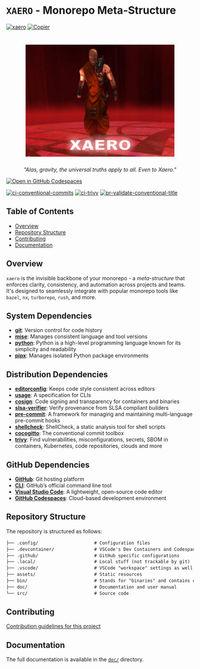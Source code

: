# `XAERO` - Monorepo Meta-Structure

[![xaero][xaero-badge]][xaero-url]
[![Copier](https://img.shields.io/endpoint?url=https://raw.githubusercontent.com/copier-org/copier/master/img/badge/badge-grayscale-inverted-border-orange.json)](https://github.com/copier-org/copier)


<div align="center">
  <h1>
    <a href="https://github.com/alekbuza/xaero">
      <img src="assets/xaero.png" alt="xaero" width="400"/><br/>
    </a>
  </h1>
  <p>
    <em>
      "Alas, gravity, the universal truths apply to all. Even to Xaero."
    </em>
  </p>
</div>

[![Open in GitHub Codespaces](https://github.com/codespaces/badge.svg)](https://codespaces.new/alekbuza/xaero)

[![ci-conventional-commits](https://github.com/alekbuza/xaero/actions/workflows/ci-conventional-commits.yaml/badge.svg)](https://github.com/alekbuza/xaero/actions/workflows/ci-conventional-commits.yaml)
[![ci-trivy](https://github.com/alekbuza/xaero/actions/workflows/ci-trivy.yaml/badge.svg)](https://github.com/alekbuza/xaero/actions/workflows/ci-trivy.yaml)
[![pr-validate-conventional-title](https://github.com/alekbuza/xaero/actions/workflows/pr-validate-conventional-title.yaml/badge.svg)](https://github.com/alekbuza/xaero/actions/workflows/pr-validate-conventional-title.yaml)

## Table of Contents

- [Overview](#overview)
- [Repository Structure](#repository-structure)
- [Contributing](#contributing)
- [Documentation](#documentation)

## Overview

`xaero` is the invisible backbone of your monorepo - a *meta-structure* that enforces clarity, consistency, and automation across projects and teams. It's designed to seamlessly integrate with popular monorepo tools like `bazel`, `nx`, `turborepo`, `rush`, and more.

## System Dependencies

- [**git**](https://git-scm.com/): Version control for code history
- [**mise**](https://mise.jdx.dev/): Manages consistent language and tool versions
- [**python**](https://www.python.org/): Python is a high-level programming language known for its simplicity and readability
- [**pipx**](https://pipx.pypa.io/stable/): Manages isolated Python package environments

## Distribution Dependencies

- [**editorconfig**](https://editorconfig.org/): Keeps code style consistent across editors
- [**usage**](https://usage.jdx.dev/): A specification for CLIs
- [**cosign**](https://github.com/sigstore/cosign): Code signing and transparency for containers and binaries
- [**slsa-verifier**](https://github.com/slsa-framework/slsa-verifier): Verify provenance from SLSA compliant builders
- [**pre-commit**](https://pre-commit.com/): A framework for managing and maintaining multi-language pre-commit hooks
- [**shellcheck**](https://github.com/koalaman/shellcheck): ShellCheck, a static analysis tool for shell scripts
- [**cocogitto**](https://docs.cocogitto.io/): The conventional commit toolbox
- [**trivy**](https://trivy.dev/latest/): Find vulnerabilities, misconfigurations, secrets, SBOM in containers, Kubernetes, code repositories, clouds and more

## GitHub Dependencies

- [**GitHub**](https://github.com/): Git hosting platform
- [**CLI**](https://cli.github.com/): GitHub’s official command line tool
- [**Visual Studio Code**](https://code.visualstudio.com/): A lightweight, open-source code editor
- [**GitHub Codespaces**](https://github.com/features/codespaces): Cloud-based development environment

## Repository Structure

The repository is structured as follows:

```txt
├── .config/                     # Configuration files
├── .devcontainer/               # VSCode's Dev Containers and Codespaces configuration
├── .github/                     # GitHub specific configurations
├── .local/                      # Local stuff (not trackable by git)
├── .vscode/                     # VSCode "workspace" settings as well as debugging and task configurations
├── assets/                      # Static resources
├── bin/                         # Stands for "binaries" and contains certain fundamental utilities
├── doc/                         # Documentation and user manual
└── src/                         # Source code
```

## Contributing

[Contribution guidelines for this project](.github/CONTRIBUTING.md)

## Documentation

The full documentation is available in the [`doc/`](doc/) directory.

[xaero-url]: https://github.com/alekbuza/xaero
[xaero-badge]: https://img.shields.io/badge/monorepo-xaero-red?link=https%3A%2F%2Fgithub.com%2Falekbuza%2Fxaero
